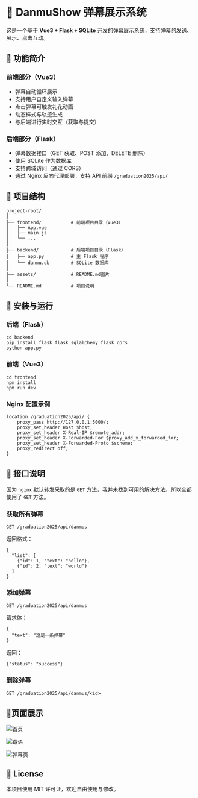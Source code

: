 # 🎇 DanmuShow 弹幕展示系统

这是一个基于 **Vue3 + Flask + SQLite** 开发的弹幕展示系统，支持弹幕的发送、展示、点击互动。

## 📌 功能简介

### 前端部分（Vue3）

- 弹幕自动循环展示
- 支持用户自定义输入弹幕
- 点击弹幕可触发礼花动画
- 动态样式与轨迹生成
- 与后端进行实时交互（获取与提交）

### 后端部分（Flask）

- 弹幕数据接口（GET 获取、POST 添加、DELETE 删除）
- 使用 SQLite 作为数据库
- 支持跨域访问（通过 CORS）
- 通过 Nginx 反向代理部署，支持 API 前缀 `/graduation2025/api/`

## 🚀 项目结构

```
project-root/
│
├── frontend/           # 前端项目目录（Vue3）
│   ├── App.vue
│   ├── main.js
│   └── ...
│
├── backend/            # 后端项目目录（Flask）
│   ├── app.py          # 主 Flask 程序
│   └── danmu.db        # SQLite 数据库
│
├── assets/             # README.md图片
│
└── README.md           # 项目说明
```

## 🔧 安装与运行

### 后端（Flask）

```
cd backend
pip install flask flask_sqlalchemy flask_cors
python app.py
```

### 前端（Vue3）

```
cd frontend
npm install
npm run dev
```

### Nginx 配置示例

```
location /graduation2025/api/ {
    proxy_pass http://127.0.0.1:5000/;
    proxy_set_header Host $host;
    proxy_set_header X-Real-IP $remote_addr;
    proxy_set_header X-Forwarded-For $proxy_add_x_forwarded_for;
    proxy_set_header X-Forwarded-Proto $scheme;
    proxy_redirect off;
}
```

## 🧩 接口说明

因为 ``nginx`` 默认转发采取的是 ``GET`` 方法，我并未找到可用的解决方法，所以全都使用了 ``GET`` 方法。

### 获取所有弹幕

```
GET /graduation2025/api/danmus
```

返回格式：

```
{
  "list": [
    {"id": 1, "text": "hello"},
    {"id": 2, "text": "world"}
  ]
}
```

### 添加弹幕

```
GET /graduation2025/api/danmus
```

请求体：

```
{
  "text": "这是一条弹幕"
}
```

返回：

```
{"status": "success"}
```

### 删除弹幕

```
GET /graduation2025/api/danmus/<id>
```

## 📱页面展示

![首页](./assets/首页.jpg)

![寄语](./assets/第二个页面.jpg)

![弹幕页](./assets/弹幕页.jpg)

## 📄 License

本项目使用 MIT 许可证，欢迎自由使用与修改。